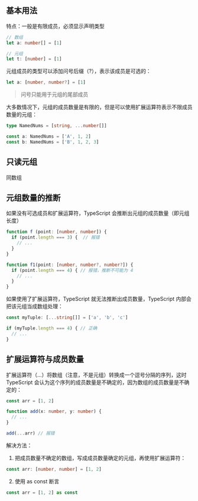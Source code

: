 
## 基本用法

特点：一般是有限成员，必须显示声明类型


```ts
// 数组
let a: number[] = [1]

// 元组
let t: [number] = [1]
```

元组成员的类型可以添加问号后缀（?），表示该成员是可选的：
```ts
let a: [number, number?] = [1]
```
> 问号只能用于元组的尾部成员

大多数情况下，元组的成员数量是有限的，但是可以使用扩展运算符表示不限成员数量的元组：
```ts
type NamedNums = [string, ...number[]]

const a: NamedNums = ['A', 1, 2]
const b: NamedNums = ['B', 1, 2, 3]
```

## 只读元组

同数组

## 元组数量的推断

如果没有可选成员和扩展运算符，TypeScript 会推断出元组的成员数量（即元组长度）
```ts
function f (point: [number, number]) {
  if (point.length === 3) {  // 报错
    // ...
  }
}

function f1(point: [number, number?, number?]) {
  if (point.length === 4) { // 报错，推断不可能为 4
    // ...
  }
}
```
如果使用了扩展运算符，TypeScript 就无法推断出成员数量，TypeScript 内部会把该元组当成数组处理：
```ts
const myTuple: [...string[]] = ['a', 'b', 'c']

if (myTuple.length === 4) { // 正确
  // ...
}

```

## 扩展运算符与成员数量

扩展运算符（...）将数组（注意，不是元组）转换成一个逗号分隔的序列，这时 TypeScript 会认为这个序列的成员数量是不确定的，因为数组的成员数量是不确定的：
```ts
const arr = [1, 2]

function add(x: number, y: number) {
  // ...
}

add(...arr) // 报错
```
解决方法：

1. 把成员数量不确定的数组，写成成员数量确定的元组，再使用扩展运算符：
```ts
const arr: [number, number] = [1, 2]
```
2. 使用 as const 断言
```ts
const arr = [1, 2] as const
```

